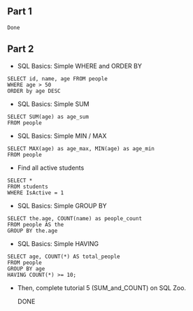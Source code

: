 ## Part 1

    Done

## Part 2
- SQL Basics: Simple WHERE and ORDER BY
```
SELECT id, name, age FROM people 
WHERE age > 50
ORDER by age DESC
```
- SQL Basics: Simple SUM
```
SELECT SUM(age) as age_sum
FROM people 
```
- SQL Basics: Simple MIN / MAX
```
SELECT MAX(age) as age_max, MIN(age) as age_min
FROM people
```
- Find all active students
```
SELECT *
FROM students
WHERE IsActive = 1
```
- SQL Basics: Simple GROUP BY
```
SELECT the.age, COUNT(name) as people_count
FROM people AS the
GROUP BY the.age 
```
- SQL Basics: Simple HAVING
```
SELECT age, COUNT(*) AS total_people
FROM people
GROUP BY age
HAVING COUNT(*) >= 10;
```
- Then, complete tutorial 5 (SUM_and_COUNT) on SQL Zoo.

    DONE